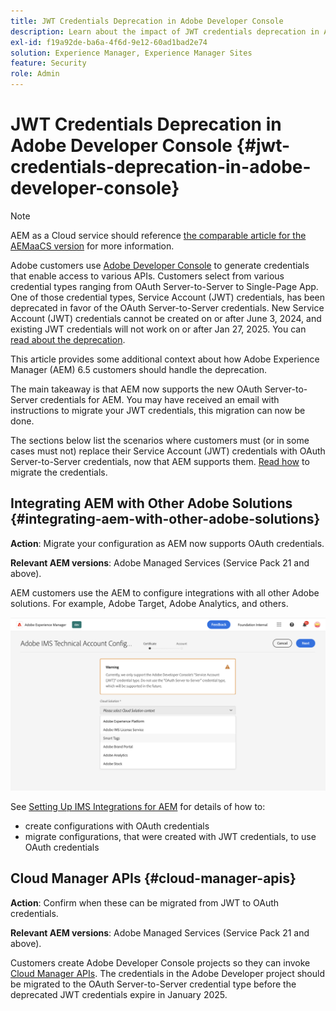 ```yaml
---
title: JWT Credentials Deprecation in Adobe Developer Console
description: Learn about the impact of JWT credentials deprecation in Adobe Developer Console on AEM
exl-id: f19a92de-ba6a-4f6d-9e12-60ad1bad2e74
solution: Experience Manager, Experience Manager Sites
feature: Security
role: Admin
---
```

# JWT Credentials Deprecation in Adobe Developer Console {#jwt-credentials-deprecation-in-adobe-developer-console}

>[!NOTE]
> AEM as a Cloud service should reference [the comparable article for the AEMaaCS version](https://experienceleague.adobe.com/docs/experience-manager-cloud-service/content/security/jwt-credentials-deprecation-in-adobe-developer-console.html) for more information.

Adobe customers use [Adobe Developer Console](https://developer.adobe.com/console) to generate credentials that enable access to various APIs. Customers select from various credential types ranging from OAuth Server-to-Server to Single-Page App. One of those credential types, Service Account (JWT) credentials, has been deprecated in favor of the OAuth Server-to-Server credentials. New Service Account (JWT) credentials cannot be created on or after June 3, 2024, and existing JWT credentials will not work on or after Jan 27, 2025. You can [read about the deprecation](https://developer.adobe.com/developer-console/docs/guides/authentication/ServerToServerAuthentication/migration).

This article provides some additional context about how Adobe Experience Manager (AEM) 6.5 customers should handle the deprecation.

The main takeaway is that AEM now supports the new OAuth Server-to-Server credentials for AEM. You may have received an email with instructions to migrate your JWT credentials, this migration can now be done.

The sections below list the scenarios where customers must (or in some cases must not) replace their Service Account (JWT) credentials with OAuth Server-to-Server credentials, now that AEM supports them. [Read how](https://developer.adobe.com/developer-console/docs/guides/authentication/ServerToServerAuthentication/migration#migration-overview) to migrate the credentials.

## Integrating AEM with Other Adobe Solutions {#integrating-aem-with-other-adobe-solutions}

**Action**: Migrate your configuration as AEM now supports OAuth credentials.

**Relevant AEM versions**: Adobe Managed Services (Service Pack 21 and above).

AEM customers use the AEM to configure integrations with all other Adobe solutions. For example, Adobe Target, Adobe Analytics, and others.

![Integrating AEM with other solutions](/help/sites-administering/assets/jwt-deprecation.png)

See [Setting Up IMS Integrations for AEM](/help/sites-administering/setting-up-ims-integrations-for-aem.md) for details of how to:

* create configurations with OAuth credentials 
* migrate configurations, that were created with JWT credentials, to use OAuth credentials

## Cloud Manager APIs {#cloud-manager-apis}

**Action**: Confirm when these can be migrated from JWT to OAuth credentials.

**Relevant AEM versions**: Adobe Managed Services (Service Pack 21 and above).

Customers create Adobe Developer Console projects so they can invoke [Cloud Manager APIs](https://developer.adobe.com/experience-cloud/cloud-manager/guides/getting-started/create-api-integration/). The credentials in the Adobe Developer project should be migrated to the OAuth Server-to-Server credential type before the deprecated JWT credentials expire in January 2025.
